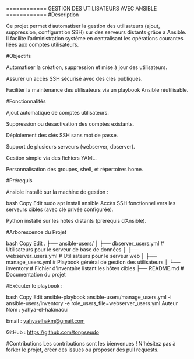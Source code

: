 ============ GESTION DES UTILISATEURS AVEC ANSIBLE ============
#Description

Ce projet permet d’automatiser la gestion des utilisateurs (ajout, suppression, configuration SSH) sur des serveurs distants grâce à Ansible. Il facilite l’administration système en centralisant les opérations courantes liées aux comptes utilisateurs.

#Objectifs

Automatiser la création, suppression et mise à jour des utilisateurs.

Assurer un accès SSH sécurisé avec des clés publiques.

Faciliter la maintenance des utilisateurs via un playbook Ansible réutilisable.

#Fonctionnalités

Ajout automatique de comptes utilisateurs.

Suppression ou désactivation des comptes existants.

Déploiement des clés SSH sans mot de passe.

Support de plusieurs serveurs (webserver, dbserver).

Gestion simple via des fichiers YAML.

Personnalisation des groupes, shell, et répertoires home.

#Prérequis

Ansible installé sur la machine de gestion :

bash
Copy
Edit
sudo apt install ansible
Accès SSH fonctionnel vers les serveurs cibles (avec clé privée configurée).

Python installé sur les hôtes distants (prérequis d’Ansible).

#Arborescence du Projet

bash
Copy
Edit
.
├── ansible-users/
│   ├── dbserver_users.yml         # Utilisateurs pour le serveur de base de données
│   ├── webserver_users.yml        # Utilisateurs pour le serveur web
│   ├── manage_users.yml           # Playbook général de gestion des utilisateurs
│   └── inventory                  # Fichier d'inventaire listant les hôtes cibles
├── README.md                      # Documentation du projet

#Exécuter le playbook :

bash
Copy
Edit
ansible-playbook ansible-users/manage_users.yml -i ansible-users/inventory -e role_users_file=webserver_users.yml
Auteur
Nom : yahya-el-hakmaoui

Email : yahyaelhakm@gmail.com

GitHub : https://github.com/tonpseudo


#Contributions
Les contributions sont les bienvenues ! N'hésitez pas à forker le projet, créer des issues ou proposer des pull requests.